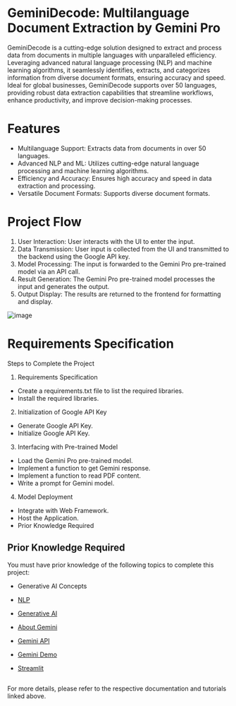 # GeminiDecode: Multilanguage Document Extraction by Gemini Pro

GeminiDecode is a cutting-edge solution designed to extract and process data from documents in multiple languages with unparalleled efficiency. Leveraging advanced natural language processing (NLP) and machine learning algorithms, it seamlessly identifies, extracts, and categorizes information from diverse document formats, ensuring accuracy and speed. Ideal for global businesses, GeminiDecode supports over 50 languages, providing robust data extraction capabilities that streamline workflows, enhance productivity, and improve decision-making processes.

# Features

- Multilanguage Support: Extracts data from documents in over 50 languages.
- Advanced NLP and ML: Utilizes cutting-edge natural language processing and machine learning algorithms.
- Efficiency and Accuracy: Ensures high accuracy and speed in data extraction and processing.
- Versatile Document Formats: Supports diverse document formats.

# Project Flow
1. User Interaction: User interacts with the UI to enter the input.
2. Data Transmission: User input is collected from the UI and transmitted to the backend using the Google API key.
3. Model Processing: The input is forwarded to the Gemini Pro pre-trained model via an API call.
4. Result Generation: The Gemini Pro pre-trained model processes the input and generates the output.
5. Output Display: The results are returned to the frontend for formatting and display.

![image](https://github.com/user-attachments/assets/05a00495-05d8-432b-a2c5-af6f96ef0da5)

# Requirements Specification

Steps to Complete the Project

1. Requirements Specification

- Create a requirements.txt file to list the required libraries.
- Install the required libraries.

2. Initialization of Google API Key

- Generate Google API Key.
- Initialize Google API Key.

3. Interfacing with Pre-trained Model

- Load the Gemini Pro pre-trained model.
- Implement a function to get Gemini response.
- Implement a function to read PDF content.
- Write a prompt for Gemini model.

4. Model Deployment

- Integrate with Web Framework.
- Host the Application.
- Prior Knowledge Required

## Prior Knowledge Required

You must have prior knowledge of the following topics to complete this project:

- Generative AI Concepts

 - [NLP](https://www.tutorialspoint.com/natural_language_processing/index.htm)
 - [Generative AI](https://en.wikipedia.org/wiki/Generative_artificial_intelligence)
 - [About Gemini](https://en.wikipedia.org/wiki/Generative_artificial_intelligence)
 - [Gemini API](https://ai.google.dev/gemini-api/docs/quickstart?lang=python)
 - [Gemini Demo](https://colab.research.google.com/github/google/generative-ai-docs/blob/main/site/en/gemini-api/docs/get-started/python.ipynb)
 - [Streamlit](https://www.geeksforgeeks.org/a-beginners-guide-to-streamlit/)

 ## 

 For more details, please refer to the respective documentation and tutorials linked above.
